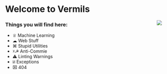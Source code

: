 # Welcome to Vermils

<img align="right" src="https://github-readme-stats.vercel.app/api?username=VermiIIi0n&include_all_commits=true&count_private-true&custom_title=Social%20Credits&line_height=30&show_icons=true&hide_border=true&bg_color=192133&title_color=efb752&icon_color=efb752&text_color=70bed9">

### Things you will find here:

  * ♕ Machine Learning
  * ☁︎ Web Stuff
  * ⌘ Stupid Utilities
  * ☓☭ Anti-Commie
  * ⚠︎ Linting Warnings
  * ⍯ Exceptions
  * ⌧ 404
